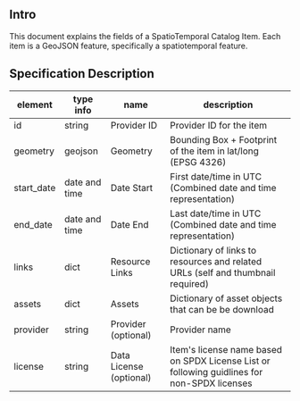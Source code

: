 ## Intro

This document explains the fields of a SpatioTemporal Catalog Item. Each item is a GeoJSON feature, specifically a spatiotemporal feature.

## Specification Description 

| element         | type info       | name                       | description                           										                    | 
|-----------------|-----------------|----------------------------|--------------------------------------------------------------------------------------------------| 
| id              | string          | Provider ID                | Provider ID for the item                       													| 
| geometry        | geojson         | Geometry                   | Bounding Box + Footprint of the item in lat/long (EPSG 4326)										|
| start_date      | date and time   | Date Start                 | First date/time in UTC (Combined date and time representation)    								| 
| end_date        | date and time   | Date End                   | Last date/time in UTC (Combined date and time representation)         							| 
| links           | dict            | Resource Links             | Dictionary of links to resources and related URLs (self and thumbnail required) 	|
| assets          | dict            | Assets            | Dictionary of asset objects that can be be download 	|
| provider        | string          | Provider     (optional)    | Provider name  																					|
| license         | string          | Data License (optional)    | Item's license name based on SPDX License List or following guidlines for non-SPDX licenses 		|